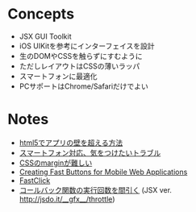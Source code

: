 Concepts
=====================================================================

* JSX GUI Toolkit
* iOS UIKitを参考にインターフェイスを設計
* 生のDOMやCSSを触らずにすむように
* ただしレイアウトはCSSの薄いラッパ
* スマートフォンに最適化
* PCサポートはChrome/Safariだけでよい

Notes
=====================================================================

* [html5でアプリの壁を超える方法](http://0-9.sakura.ne.jp/pub/appsemi/start.html)
* [スマートフォン対応、気をつけたいトラブル](http://www.slideshare.net/HiroakiWakamatsu/ss-14011485)
* [CSSのmarginが難しい](http://kojika17.com/2012/08/margin-of-css.php)
* [Creating Fast Buttons for Mobile Web Applications](https://developers.google.com/mobile/articles/fast_buttons)
 * [FastClick](http://jsdo.it/kyo_ago/fastClick)
* [コールバック関数の実行回数を間引く](http://level0.kayac.com/#!2012/07/post_115.php) (JSX ver. http://jsdo.it/__gfx__/throttle)


